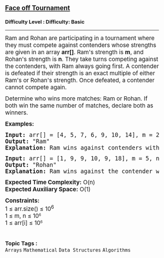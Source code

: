 <h2><a href="https://www.geeksforgeeks.org/problems/multiple-in-table-tennis3310/1?page=6&category=Arrays&difficulty=Basic&sortBy=difficulty">Face off Tournament</a></h2><h3>Difficulty Level : Difficulty: Basic</h3><hr><div class="problems_problem_content__Xm_eO"><p><span style="font-size: 14pt;">Ram and Rohan are participating in a tournament where they must compete against contenders whose strengths are given in an array <strong>arr[]</strong>. Ram's strength is <strong>m</strong>, and Rohan's strength is <strong>n</strong>. They take turns competing against the contenders, with Ram always going first. A contender is defeated if their strength is an exact multiple of either Ram's or Rohan's strength. Once defeated, a contender cannot compete again.</span></p>
<p><span style="font-size: 14pt;">Determine who wins more matches: Ram or Rohan. If both win the same number of matches, declare both as winners.</span></p>
<p><span style="font-size: 14pt;"><strong>Examples:</strong></span></p>
<pre><span style="font-size: 14pt;"><strong>Input:</strong> arr[] = [4, 5, 7, 6, 9, 10, 14], m = 2, n = 3</span><br><span style="font-size: 14pt;"><strong>Output:</strong> "Ram"</span><br><span style="font-size: 14pt;"><strong>Explanation:</strong> Ram wins against contenders with strengths [4, 6, 10, 14]. Rohan wins against the contender with strength [9].</span></pre>
<pre><span style="font-size: 14pt;"><strong>Input:</strong> arr[] = [1, 9, 9, 10, 9, 18], m = 5, n = 3</span><br><span style="font-size: 14pt;"><strong>Output:</strong> "Rohan"</span><br><span style="font-size: 14pt;"><strong>Explanation:</strong> Ram wins against the contender with strength [10]. Rohan wins against contenders with strengths [9, 9, 9, 18].</span></pre>
<p><span style="font-size: 14pt;"><strong>Expected Time Complexity:</strong> O(n)</span><br><span style="font-size: 14pt;"><strong>Expected Auxiliary Space:</strong> O(1)</span></p>
<p><span style="font-size: 14pt;"><strong>Constraints:</strong></span><br><span style="font-size: 14pt;">1 ≤ arr.size() ≤ 10<sup>6</sup></span><br><span style="font-size: 14pt;">1 ≤ m, n ≤&nbsp;</span><span style="font-size: 18.6667px;">10</span><sup>6</sup><br><span style="font-size: 14pt;">1 ≤ arr[i] ≤&nbsp;</span><span style="font-size: 18.6667px;">10</span><sup>6</sup></p></div><br><p><span style=font-size:18px><strong>Topic Tags : </strong><br><code>Arrays</code>&nbsp;<code>Mathematical</code>&nbsp;<code>Data Structures</code>&nbsp;<code>Algorithms</code>&nbsp;